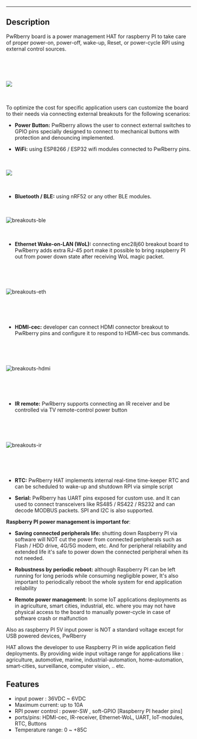 
---


## Description

PwRberry board is a power management HAT for raspberry PI to take care of proper power-on, power-off, wake-up, Reset, or power-cycle RPI using external control sources.

\
&nbsp;
\
&nbsp;


![](https://user-images.githubusercontent.com/58411599/123131621-251b0f00-d44e-11eb-9ba9-3fcc5851ea36.png)
\
&nbsp;
\
&nbsp;


To optimize the cost for specific application users can customize the board to their needs via connecting external breakouts for the following scenarios:

- **Power Button:** PwRberry allows the user to connect external switches to GPIO pins specially designed to connect to mechanical buttons with protection and denouncing implemented.


- **WiFi:** using ESP8266 / ESP32 wifi modules connected to PwRberry pins.
\
&nbsp;
\
&nbsp;

![](https://user-images.githubusercontent.com/58411599/123131606-22201e80-d44e-11eb-8fef-258fe750e7a5.png)
\
&nbsp;
\
&nbsp;
 
  
- **Bluetooth / BLE:** using nRF52 or any other BLE modules.
\
&nbsp;
\
&nbsp;

![breakouts-ble](https://user-images.githubusercontent.com/58411599/123131591-1df40100-d44e-11eb-8ea5-66804fe1872c.png)
\
&nbsp;
\
&nbsp;
  
  

- **Ethernet Wake-on-LAN (WoL):** connecting enc28j60 breakout board to PwRberry adds extra RJ-45 port make it possible  to bring raspberry PI out from power down state after receiving WoL magic packet.

\
&nbsp;
\
&nbsp;

![breakouts-eth](https://user-images.githubusercontent.com/58411599/123131597-1fbdc480-d44e-11eb-9542-eba984727c35.png)

\
&nbsp;
\
&nbsp;

- **HDMI-cec:** developer can connect HDMI connector breakout to PwRberry pins and configure it to respond to HDMI-cec bus commands.

\
&nbsp;
\
&nbsp;


![breakouts-hdmi](https://user-images.githubusercontent.com/58411599/123131599-20565b00-d44e-11eb-995e-36625f8c4348.png)  

\
&nbsp;
\
&nbsp;


- **IR remote:** PwRberry supports connecting an IR receiver and be controlled via TV remote-control power button 

\
&nbsp;
\
&nbsp;

![breakouts-ir](https://user-images.githubusercontent.com/58411599/123131605-21878800-d44e-11eb-8453-e4e9e5656e5a.png)

\
&nbsp;
\
&nbsp;


- **RTC:** PwRberry HAT implements internal real-time time-keeper RTC and can be scheduled to wake-up and shutdown RPI via simple script

- **Serial:** PwRberry has UART pins exposed for custom use. and It can used to connect transceivers like RS485 / RS422 / RS232 and can decode MODBUS packets. SPI and I2C is also supported.



**Raspberry PI power management is important for**: 

- **Saving connected peripherals life:** shutting down Raspberry PI via software will NOT cut the power from connected peripherals such as Flash / HDD drive, 4G/5G modem, etc. And for peripheral reliability and extended life it's safe to power down the connected peripheral when its not needed.

- **Robustness by periodic reboot:** although Raspberry PI can be left running for long periods while consuming negligible power, It's also important to periodically reboot the whole system for end application reliability

- **Remote power management:** In some IoT applications deployments as in agriculture, smart cities, industrial, etc. where you may not have physical access to the board to manually power-cycle  in case of software crash or malfunction

Also as raspberry PI 5V input power is NOT a standard voltage except for USB powered devices, PwRberry


HAT allows the developer to use Raspberry PI in wide application field deployments. By providing wide input voltage range for applications like : agriculture, automotive, marine, industrial-automation, home-automation, smart-cities, surveillance, computer vision, .. etc.



## Features

- input power :  36VDC ~ 6VDC
- Maximum current: up to 10A  
- RPI power control : power-SW , soft-GPIO [Raspberry PI header pins] 
- ports/pins: HDMI-cec, IR-receiver, Ethernet-WoL, UART, IoT-modules, RTC, Buttons
- Temperature range: 0 ~ +85C






